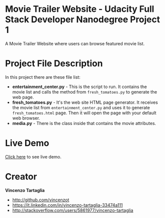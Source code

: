 # Movie Trailer Website - Udacity Full Stack Developer Nanodegree Project 1
A Movie Trailer Website where users can browse featured movie list.

# Project File Description
In this project there are these file list:
* **entertainment_center.py** - This is the script to run. It contains the movie list and calls the method from `fresh_tomatoes.py` to generate the web page.
* **fresh_tomatoes.py** - It's the web site HTML page generator. It receives the movie list from `entertainment_center.py` and uses it to generate `fresh_tomatoes.html` page. Then it will open the page with your default web browser.
* **media.py** - There is the class inside that contains the movie attributes.

# Live Demo
<a target="_blank" href="http://htmlpreview.github.io/?https://github.com/vincenzot/movie-trailer-website-project/blob/master/fresh_tomatoes.html">Click here</a> to see live demo.

# Creator

**Vincenzo Tartaglia**

  - http://github.com/vincenzot
  - https://it.linkedin.com/in/vincenzo-tartaglia-33474a111
  - http://stackoverflow.com/users/5861977/vincenzo-tartaglia
